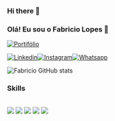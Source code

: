 ### Hi there 👋

### Olá! Eu sou o Fabricio Lopes 👋

[![Portifólio](https://img.shields.io/website?label=portifolio-fabricio-lopes.netlify.app&styles=for-the-badge&url=https://portifolio-fabricio-lopes.netlify.app/)](https://portifolio-fabricio-lopes.netlify.app/)

[![Linkedin](https://img.shields.io/badge/LinkedIn-0077B5?style=for-the-badge&logo=linkedin&logoColor=white)](https://www.linkedin.com/in/fabricio-lopes-365b43235/)[![Instagram](https://img.shields.io/badge/Instagram-E4405F?style=for-the-badge&logo=instagram&logoColor=white)](https://www.instagram.com/loopes__f/)[![Whatsapp](https://img.shields.io/badge/WhatsApp-25D366?style=for-the-badge&logo=whatsapp&logoColor=white)](https://wa.me/5599984560555)

![Fabricio GitHub stats](https://github-readme-stats.vercel.app/api?username=LopesFabricio&show_icons=true&theme=tokyonight)

### Skills

<div style="display: inline_block"></br>
 <img src="https://img.shields.io/badge/HTML5-E34F26?style=for-the-badge&logo=html5&logoColor=white">
 <img src="https://img.shields.io/badge/CSS3-1572B6?style=for-the-badge&logo=css3&logoColor=white">
 <img src="https://img.shields.io/badge/JavaScript-323330?style=for-the-badge&logo=javascript&logoColor=F7DF1E">
 <img src="https://img.shields.io/badge/TypeScript-007ACC?style=for-the-badge&logo=typescript&logoColor=white">
 <img src="https://img.shields.io/badge/React-20232A?style=for-the-badge&logo=react&logoColor=61DAFB">
</div>
